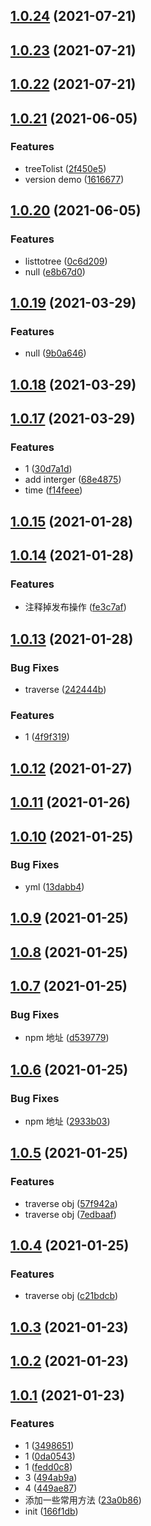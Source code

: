 ## [1.0.24](https://github.com/youtingkun/ytk-utils/compare/v1.0.23...v1.0.24) (2021-07-21)



## [1.0.23](https://github.com/youtingkun/ytk-utils/compare/v1.0.22...v1.0.23) (2021-07-21)



## [1.0.22](https://github.com/youtingkun/ytk-utils/compare/v1.0.21...v1.0.22) (2021-07-21)



## [1.0.21](https://github.com/youtingkun/ytk-utils/compare/v1.0.20...v1.0.21) (2021-06-05)


### Features

* treeTolist ([2f450e5](https://github.com/youtingkun/ytk-utils/commit/2f450e56317bfa876beac303f5c289efc7d885f3))
* version demo ([1616677](https://github.com/youtingkun/ytk-utils/commit/1616677184a89336bd505417f986f0f7f4ed0507))



## [1.0.20](https://github.com/youtingkun/ytk-utils/compare/v1.0.19...v1.0.20) (2021-06-05)


### Features

* listtotree ([0c6d209](https://github.com/youtingkun/ytk-utils/commit/0c6d2095aa1c44246e11e01f32da1255db993f05))
* null ([e8b67d0](https://github.com/youtingkun/ytk-utils/commit/e8b67d02943c38e9dd47ed7bf6e77da658dbd616))



## [1.0.19](https://github.com/youtingkun/ytk-utils/compare/v1.0.18...v1.0.19) (2021-03-29)


### Features

* null ([9b0a646](https://github.com/youtingkun/ytk-utils/commit/9b0a646219fe28d3b4cb598fd03312e85bc52f60))



## [1.0.18](https://github.com/youtingkun/ytk-utils/compare/v1.0.17...v1.0.18) (2021-03-29)



## [1.0.17](https://github.com/youtingkun/ytk-utils/compare/v1.0.15...v1.0.17) (2021-03-29)


### Features

* 1 ([30d7a1d](https://github.com/youtingkun/ytk-utils/commit/30d7a1d5d2476b518571fbac0060165b0bd110c3))
* add interger ([68e4875](https://github.com/youtingkun/ytk-utils/commit/68e48751e070ea94f3e0366be3aaaa40ea90e48f))
* time ([f14feee](https://github.com/youtingkun/ytk-utils/commit/f14feee77203d41d22951419f3a4fbbd51170abd))



## [1.0.15](https://github.com/youtingkun/ytk-utils/compare/v1.0.14...v1.0.15) (2021-01-28)



## [1.0.14](https://github.com/youtingkun/ytk-utils/compare/v1.0.13...v1.0.14) (2021-01-28)


### Features

* 注释掉发布操作 ([fe3c7af](https://github.com/youtingkun/ytk-utils/commit/fe3c7af54cf3269586c0f6742114aa4fc2cfb611))



## [1.0.13](https://github.com/youtingkun/ytk-utils/compare/v1.0.12...v1.0.13) (2021-01-28)


### Bug Fixes

* traverse ([242444b](https://github.com/youtingkun/ytk-utils/commit/242444b3e6d9fbea3999e0f3b8aa6b3c4f6bf3be))


### Features

* 1 ([4f9f319](https://github.com/youtingkun/ytk-utils/commit/4f9f3191063466c3105c120e3214241376d5655a))



## [1.0.12](https://github.com/youtingkun/ytk-utils/compare/v1.0.11...v1.0.12) (2021-01-27)



## [1.0.11](https://github.com/youtingkun/ytk-utils/compare/v1.0.10...v1.0.11) (2021-01-26)



## [1.0.10](https://github.com/youtingkun/ytk-utils/compare/v1.0.9...v1.0.10) (2021-01-25)


### Bug Fixes

* yml ([13dabb4](https://github.com/youtingkun/ytk-utils/commit/13dabb49dd4610f6fbf27bc5bf5496ab89af8485))



## [1.0.9](https://github.com/youtingkun/ytk-utils/compare/v1.0.8...v1.0.9) (2021-01-25)



## [1.0.8](https://github.com/youtingkun/ytk-utils/compare/v1.0.7...v1.0.8) (2021-01-25)



## [1.0.7](https://github.com/youtingkun/ytk-utils/compare/v1.0.6...v1.0.7) (2021-01-25)


### Bug Fixes

* npm 地址 ([d539779](https://github.com/youtingkun/ytk-utils/commit/d5397792c5881e3dabf6ba63d41fbe68b2ecce35))



## [1.0.6](https://github.com/youtingkun/ytk-utils/compare/v1.0.5...v1.0.6) (2021-01-25)


### Bug Fixes

* npm 地址 ([2933b03](https://github.com/youtingkun/ytk-utils/commit/2933b0361aea6737b809b9e2afc7a99c83b4f38c))



## [1.0.5](https://github.com/youtingkun/ytk-utils/compare/v1.0.3...v1.0.5) (2021-01-25)


### Features

* traverse obj ([57f942a](https://github.com/youtingkun/ytk-utils/commit/57f942a9d2e913a91cd882d93178de1056203408))
* traverse obj ([7edbaaf](https://github.com/youtingkun/ytk-utils/commit/7edbaafb42759e8959bc6fbb53bd373b0fc624c1))



## [1.0.4](https://github.com/youtingkun/ytk-utils/compare/v1.0.3...v1.0.4) (2021-01-25)


### Features

* traverse obj ([c21bdcb](https://github.com/youtingkun/ytk-utils/commit/c21bdcbe0fa425af564c398b16e8d15c6a566686))



## [1.0.3](https://github.com/youtingkun/ytk-utils/compare/v1.0.2...v1.0.3) (2021-01-23)



## [1.0.2](https://github.com/youtingkun/ytk-utils/compare/v1.0.1...v1.0.2) (2021-01-23)



## [1.0.1](https://github.com/youtingkun/ytk-utils/compare/v1.0.0...v1.0.1) (2021-01-23)


### Features

* 1 ([3498651](https://github.com/youtingkun/ytk-utils/commit/34986516701e661a76ea5660355540d17b7ebde1))
* 1 ([0da0543](https://github.com/youtingkun/ytk-utils/commit/0da05437d88423250e49ac8f41a4e39ce612257d))
* 1 ([fedd0c8](https://github.com/youtingkun/ytk-utils/commit/fedd0c8e440b63e1f76b5ba0f0531d3ba917e4a2))
* 3 ([494ab9a](https://github.com/youtingkun/ytk-utils/commit/494ab9a16d659bd50e4e57a93a698558f67370b2))
* 4 ([449ae87](https://github.com/youtingkun/ytk-utils/commit/449ae8779289f73b3e1495421987b680a2fc8c48))
* 添加一些常用方法 ([23a0b86](https://github.com/youtingkun/ytk-utils/commit/23a0b86b9a23d88f7268e8df5e2f528492baae94))
* init ([166f1db](https://github.com/youtingkun/ytk-utils/commit/166f1dbce2058d8ad03e1d606763baa6e4349a5d))




